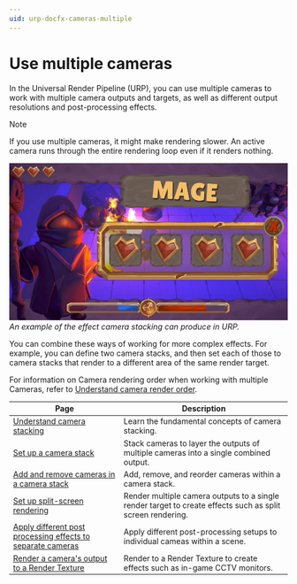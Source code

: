 ```yaml
---
uid: urp-docfx-cameras-multiple
---
```

# Use multiple cameras

In the Universal Render Pipeline (URP), you can use multiple cameras to work with multiple camera outputs and targets, as well as different output resolutions and post-processing effects.

> [!NOTE]
> If you use multiple cameras, it might make rendering slower. An active camera runs through the entire rendering loop even if it renders nothing.

![An example of the effect camera stacking can produce in URP](Images/camera-stacking-example.png)<br/>*An example of the effect camera stacking can produce in URP.*

You can combine these ways of working for more complex effects. For example, you can define two camera stacks, and then set each of those to camera stacks that render to a different area of the same render target.

For information on Camera rendering order when working with multiple Cameras, refer to [Understand camera render order](cameras-advanced.md).

| Page | Description |
|-|-|
| [Understand camera stacking](cameras/camera-stacking-concepts.md)| Learn the fundamental concepts of camera stacking. |
| [Set up a camera stack](camera-stacking.md)| Stack cameras to layer the outputs of multiple cameras into a single combined output. |
| [Add and remove cameras in a camera stack](cameras/add-and-remove-cameras-in-a-stack.md)| Add, remove, and reorder cameras within a camera stack. |
| [Set up split-screen rendering](rendering-to-the-same-render-target.md) | Render multiple camera outputs to a single render target to create effects such as split screen rendering. |
| [Apply different post processing effects to separate cameras](cameras/apply-different-post-proc-to-cameras.md) | Apply different post-processing setups to individual cameas within a scene. |
| [Render a camera's output to a Render Texture](rendering-to-a-render-texture.md) | Render to a Render Texture to create effects such as in-game CCTV monitors. |
